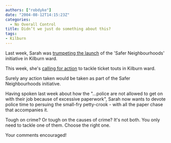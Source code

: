 ```yaml
---
authors: ["robdyke"]
date: "2004-08-12T14:15:23Z"
categories:
  - No Overall Control
title: Didn’t we just do something about this?
tags:
- Kilburn
---
```

Last week, Sarah was [trumpeting the launch](http://www.brentlibdems.org.uk/news/146.html) of the 'Safer Neighbourhoods' initiative in Kilburn ward.

This week, she's [calling for action](http://www.brentlibdems.org.uk/news/152.htm) to tackle ticket touts in Kilburn ward.

Surely any action taken would be taken as part of the Safer Neighbourhoods initiative.

Having spoken last week about how the "...police are not allowed to get on with their job because of excessive paperwork", Sarah now wants to devote police time to persuing the small-fry petty-crook - with all the paper chase that accompanies it.

Tough on crime? Or tough on the causes of crime? It's not both. You only need to tackle one of them. Choose the right one.

Your comments encouraged!